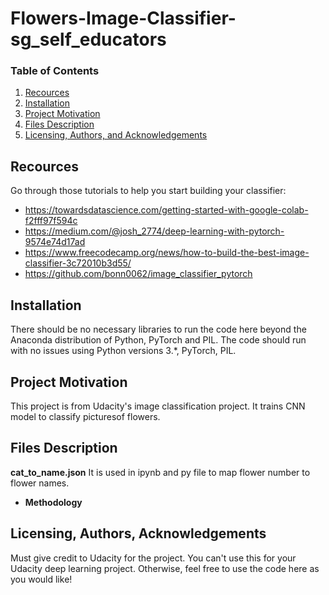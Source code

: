 # Flowers-Image-Classifier-sg_self_educators

### Table of Contents

1. [Recources](#recources)
2. [Installation](#installation)
3. [Project Motivation](#motivation)
4. [Files Description](#files)
5. [Licensing, Authors, and Acknowledgements](#licensing)

## Recources <a name="recources"></a>

Go through those tutorials to help you start building your classifier:

- https://towardsdatascience.com/getting-started-with-google-colab-f2fff97f594c
- https://medium.com/@josh_2774/deep-learning-with-pytorch-9574e74d17ad
- https://www.freecodecamp.org/news/how-to-build-the-best-image-classifier-3c72010b3d55/  
- https://github.com/bonn0062/image_classifier_pytorch

## Installation <a name="installation"></a>

There should be no necessary libraries to run the code here beyond the Anaconda distribution of Python, PyTorch and PIL.  The code should run with no issues using Python versions 3.\*, PyTorch, PIL.


## Project Motivation<a name="motivation"></a>

This project is from Udacity's image classification project. It trains CNN model to classify picturesof flowers.

## Files Description<a name="files"></a>


**cat_to_name.json** It is used in ipynb and py file to map flower number to flower names.

 - **Methodology**



## Licensing, Authors, Acknowledgements<a name="licensing"></a>

Must give credit to Udacity for the project. You can't use this for your Udacity deep learning project. Otherwise, feel free to use the code here as you would like! 
